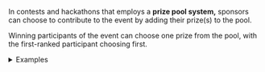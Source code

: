 In contests and hackathons that employs a **prize pool system,** sponsors can choose to contribute to the event by adding their prize(s) to the pool.

Winning participants of the event can choose one prize from the pool, with the first-ranked participant choosing first.

<details><summary>Examples</summary>

- [Code in the Wind #1](https://showdown.space/events/code-in-the-wind-1/) uses the prize pool system.

    - All prizes are [sponsored](https://showdown.space/events/code-in-the-wind-1/#sponsors). 

- [The Stupid Hackathon Thailand](https://stupidhackth.github.io/) (from the 2nd event onward) also uses the prize pool system.

    - To keep the event non-competitive, elements of luck are introduced.

</details>